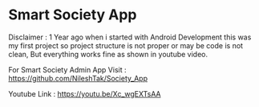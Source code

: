 # Smart Society App


Disclaimer : 1 Year ago when i started with Android Development this was my first project so project structure is not proper or may be code is not clean, But everything works fine as shown in youtube video.

For Smart Society Admin App Visit : https://github.com/NileshTak/Society_App

Youtube Link : https://youtu.be/Xc_wgEXTsAA
